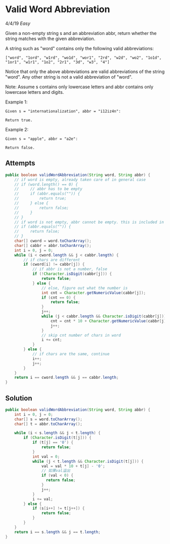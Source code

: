 # Valid Word Abbreviation
4/4/19
*Easy*

Given a non-empty string s and an abbreviation abbr, return whether the string matches with the given abbreviation.

A string such as "word" contains only the following valid abbreviations:
```
["word", "1ord", "w1rd", "wo1d", "wor1", "2rd", "w2d", "wo2", "1o1d", "1or1", "w1r1", "1o2", "2r1", "3d", "w3", "4"]
```
Notice that only the above abbreviations are valid abbreviations of the string "word". Any other string is not a valid abbreviation of "word".

Note:
Assume s contains only lowercase letters and abbr contains only lowercase letters and digits.

Example 1:
```
Given s = "internationalization", abbr = "i12iz4n":

Return true.
```
Example 2:
```
Given s = "apple", abbr = "a2e":

Return false.
```

## Attempts
```Java
public boolean validWordAbbreviation(String word, String abbr) {
    // if word is empty, already taken care of in general case
    // if (word.length() == 0) {
    //     // abbr has to be empty
    //     if (abbr.equals("")) {
    //         return true;
    //     } else {
    //         return false;
    //     }
    // }
    // if word is not empty, abbr cannot be empty. this is included in general code already.
    // if (abbr.equals("")) {
    //     return false;
    // }
    char[] cword = word.toCharArray();
    char[] cabbr = abbr.toCharArray();
    int i = 0, j = 0;
    while (i < cword.length && j < cabbr.length) {
        // if chars are different
        if (cword[i] != cabbr[j]) {
            // if abbr is not a number, false
            if (!Character.isDigit(cabbr[j])) {
                return false;
            } else {
                // else, figure out what the number is
                int cnt = Character.getNumericValue(cabbr[j]);
                if (cnt == 0) {
                    return false;
                }
                j++;
                while (j < cabbr.length && Character.isDigit(cabbr[j])) {
                    cnt = cnt * 10 + Character.getNumericValue(cabbr[j]);
                    j++;
                }
                // skip cnt number of chars in word
                i += cnt;
            }
        } else {
            // if chars are the same, continue
            i++;
            j++;
        }
    }
    return i == cword.length && j == cabbr.length;
}
```

## Solution
```Java
public boolean validWordAbbreviation(String word, String abbr) {
    int i = 0, j = 0;
    char[] s = word.toCharArray();
    char[] t = abbr.toCharArray();

    while (i < s.length && j < t.length) {
        if (Character.isDigit(t[j])) {
            if (t[j] == '0') {
                return false;
            }
            int val = 0;
            while (j < t.length && Character.isDigit(t[j])) {
                val = val * 10 + t[j] - '0';
                // 如果val溢出
                if (val < 0) {
                  return false;
                }
                j++;
            }
            i += val;
        } else {
            if (s[i++] != t[j++]) {
                return false;
            }
        }
    }
    return i == s.length && j == t.length;
}
```
